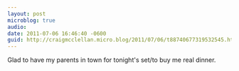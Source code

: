 ```yaml
---
layout: post
microblog: true
audio: 
date: 2011-07-06 16:46:40 -0600
guid: http://craigmcclellan.micro.blog/2011/07/06/t88740677319532545.html
---
```

Glad to have my parents in town for tonight's set/to buy me real dinner.
